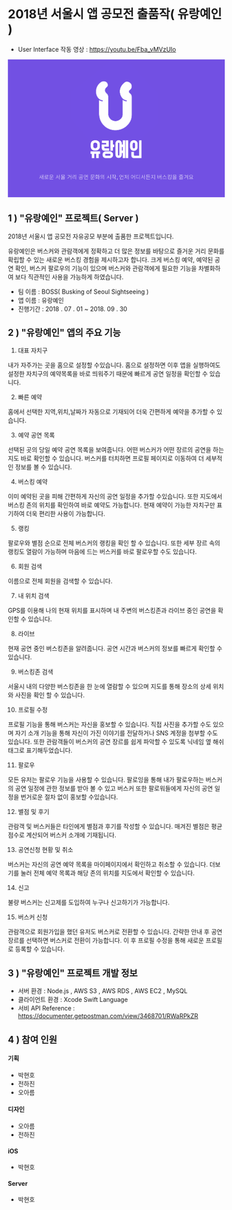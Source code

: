 # 2018년 서울시 앱 공모전 출품작( 유랑예인 )

* User Interface 작동 영상 : https://youtu.be/Fba_vMVzUIo

![](./ProjectLogo.png)



## 1 ) "유랑예인" 프로젝트( Server )

2018년 서울시 앱 공모전 자유공모 부분에 출품한 프로젝트입니다.

유랑예인은 버스커와 관람객에게 정확하고 더 많은 정보를 바탕으로 즐거운 거리 문화를 확립할 수 있는 새로운 버스킹 경험을 제시하고자 합니다. 크게 버스킹 예약, 예약된 공연 확인, 버스커 팔로우의 기능이 있으며 버스커와 관람객에게 필요한 기능을 차별화하여 보다 직관적인 사용을 가능하게 하였습니다.

- 팀 이름 : BOSS( Busking of Seoul Sightseeing )
- 앱 이름 : 유랑예인
- 진행기간 : 2018 . 07 . 01 ~ 2018. 09 . 30



## 2 ) "유랑예인" 앱의 주요 기능

1. 대표 자치구 

내가 자주가는 곳을 홈으로 설정할 수있습니다. 홈으로 설정하면 이후 앱을 실행하여도 설정한 자치구의 예약목록을 바로 띄워주기 때문에 빠르게 공연 일정을 확인할 수 있습니다.  

2. 빠른 예약

홈에서 선택한 지역,위치,날짜가 자동으로 기재되어 더욱 간편하게 예약을 추가할 수 있습니다. 

3. 예약 공연 목록

선택된 곳의 당일 예약 공연 목록을 보여줍니다. 어떤 버스커가 어떤 장르의 공연을 하는지도 바로 확인할 수 있습니다. 버스커를 터치하면 프로필 페이지로 이동하여 더 세부적인 정보를 볼 수 있습니다.

4. 버스킹 예약

이미 예약된 곳을 피해 간편하게 자신의 공연 일정을 추가할 수있습니다. 또한 지도에서 버스킹 존의 위치를 확인하여 바로 예약도 가능합니다. 현재 예약이 가능한 자치구만 표기하여 더욱 편리한 사용이 가능합니다.

5. 랭킹

팔로우와 별점 순으로 전체 버스커의 랭킹을 확인 할 수 있습니다. 또한 세부 장르 속의 랭킹도 열람이 가능하며 마음에 드는 버스커를 바로 팔로우할 수도 있습니다. 

6. 회원 검색

이름으로 전체 회원을 검색할 수 있습니다.

7. 내 위치 검색

GPS를 이용해 나의 현재 위치를 표시하며 내 주변의 버스킹존과 라이브 중인 공연을 확인할 수 있습니다. 

8. 라이브

현재 공연 중인 버스킹존을 알려줍니다. 공연 시간과 버스커의 정보를 빠르게 확인할 수 있습니다.

9. 버스킹존 검색

서울시 내의 다양한 버스킹존을 한 눈에 열람할 수 있으며 지도를 통해 장소의 상세 위치와 사진을 확인 할 수 있습니다.

10. 프로필 수정

프로필 기능을 통해 버스커는 자신을 홍보할 수 있습니다. 직접 사진을 추가할 수도 있으며 자기 소개 기능을 통해 자신이 가진 이야기를 전달하거나 SNS 계정을 첨부할 수도 있습니다. 또한 관람객들이 버스커의 공연 장르를 쉽게 파악할 수 있도록 닉네임 옆 해쉬태그로 표기해두었습니다. 

11. 팔로우

모든 유저는 팔로우 기능을 사용할 수 있습니다. 팔로잉을 통해 내가 팔로우하는 버스커의 공연 일정에 관한 정보를 받아 볼 수 있고 버스커 또한 팔로워들에게 자신의 공연 일정을 번거로운 절차 없이 홍보할 수있습니다. 

12. 별점 및 후기

관람객 및 버스커들은 타인에게 별점과 후기를 작성할 수 있습니다. 매겨진 별점은 평균 점수로 계산되어 버스커 소개에 기재됩니다.

13. 공연신청 현황 및 취소

버스커는 자신의 공연 예약 목록을 마이페이지에서 확인하고 취소할 수 있습니다. 더보기를 눌러 전체 예약 목록과 해당 존의 위치를 지도에서 확인할 수 있습니다. 

14. 신고

불량 버스커는 신고제를 도입하여 누구나 신고하기가 가능합니다. 

15. 버스커 신청

관람객으로 회원가입을 했던 유저도 버스커로 전환할 수 있습니다. 간략한 안내 후 공연 장르를 선택하면 버스커로 전환이 가능합니다. 이 후 프로필 수정을 통해 새로운 프로필로 등록할 수 있습니다.



## 3 ) "유랑예인" 프로젝트 개발 정보

- 서버 환경 : Node.js , AWS S3 , AWS RDS , AWS EC2 , MySQL
- 클라이언트 환경 : Xcode Swift Language
- 서비 API Reference : https://documenter.getpostman.com/view/3468701/RWaRPkZR



## 4 ) 참여 인원

#### 기획

- 박현호
- 전하진
- 오아름

#### 디자인

- 오아름
- 전하진

#### iOS

- 박현호

#### Server

- 박현호

